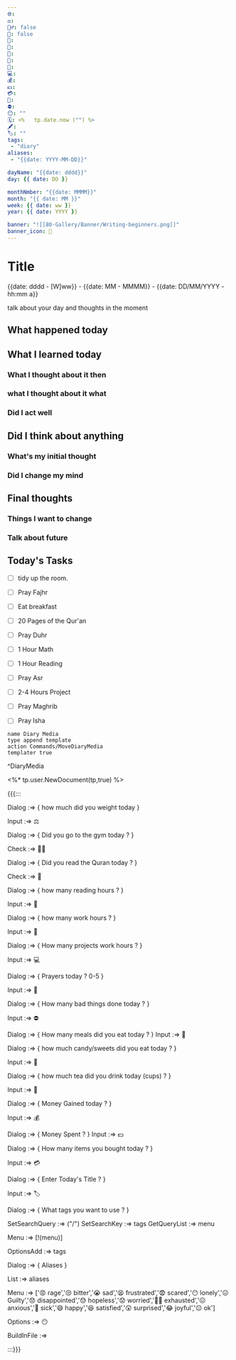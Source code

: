 ```yaml
---
🌐: 
⚖️: 
🏋️‍♂️: false
📖: false
📕: 
🍱: 
🍩: 
🍵: 
💼: 
💻: 
💰: 
💵: 
💳: 
🕌: 
⛔: 
😶: ""
🗓️: <%   tp.date.now ("") %>
🖋️: 
🏷️: ""
tags:
 - "diary"
aliases:
 - "{{date: YYYY-MM-DD}}"

dayName: "{{date: dddd}}"
day: {{ date: DD }}

monthNmber: "{{date: MMMM}}"
month: "{{ date: MM }}"
week: {{ date: ww }}
year: {{ date: YYYY }}

banner: "![[80-Gallery/Banner/Writing-beginners.png]]"
banner_icon: 📆
---
```

# Title
{{date: dddd - [W]ww}} - {{date: MM - MMMM}} - {{date: DD/MM/YYYY - hh:mm a}}

talk about your day and thoughts in the moment

## What happened today 

## What I learned today
### What I thought about it then

### what I thought about it what

### Did I act well 

## Did I think about anything 
### What's my initial thought 

### Did I change my mind

## Final thoughts

### Things I want to change

### Talk about future

## Today's Tasks
- [ ] tidy up the room. 
- [ ] Pray Fajhr
- [ ] Eat breakfast
- [ ] 20 Pages of the Qur'an
- [ ] Pray Duhr
- [ ] 1 Hour Math
- [ ] 1 Hour Reading
- [ ] Pray Asr
- [ ] 2-4 Hours Project
- [ ] Pray Maghrib
- [ ] Pray Isha


```button
name Diary Media
type append template
action Commands/MoveDiaryMedia
templater true
```
^DiaryMedia

<%* tp.user.NewDocument(tp,true) %>

{{{:::

Dialog :=> {
how much did you weight today
}

Input :=> ⚖️

Dialog :=> {
Did you go to the gym today ?
}

Check :=> 🏋️‍♂️

Dialog :=> {
Did you read the Quran today ? 
}

Check :=> 📖

Dialog :=> {
how many reading hours ?
}

Input :=> 📕

Dialog :=> {
how many work hours ?
}

Input :=> 💼

Dialog :=> {
How many projects work hours ?
}

Input :=> 💻

Dialog :=> {
Prayers today ? 0-5
}

Input :=> 🕌

Dialog :=> {
How many bad things done today ?
}

Input :=> ⛔

Dialog :=> {
How many meals did you eat today ?
}
Input :=> 🍱

Dialog :=> {
how much candy/sweets did you eat today ? 
}

Input :=> 🍩

Dialog :=> {
how much tea did you drink today (cups) ?
}

Input :=> 🍵

Dialog :=> {
Money Gained today ?
}

Input :=> 💰

Dialog :=> {
Money Spent ?
}
Input :=> 💵

Dialog :=> {
How many items you bought today ?
}

Input :=> 💳

Dialog :=> {
Enter Today's Title ?
}

Input :=> 🏷️

Dialog :=> {
What tags you want to use ?
}

SetSearchQuery :=> ("/")
SetSearchKey :=> tags
GetQueryList :=> menu

Menu :=> [!(menu)]

OptionsAdd :=> tags

Dialog :=> {
Aliases
}

List :=> aliases

Menu :=> ['😡 rage','😒 bitter','😭 sad','😫 frustrated','😨 scared','😶 lonely','😖 Guilty','😞 disappointed','😓 hopeless','😟 worried','😮‍💨 exhausted','😖 anxious','🤢 sick','😄 happy','😆 satisfied','😲 surprised','😂 joyful','😐 ok']

Options :=> 😶

BuildInFile :=>

:::}}}